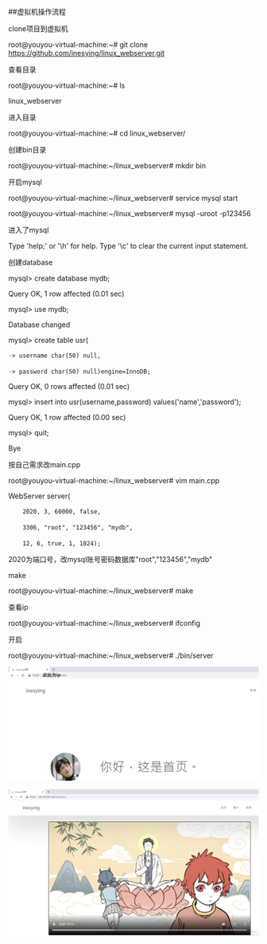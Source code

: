 ##虚拟机操作流程

clone项目到虚拟机

root@youyou-virtual-machine:~# git clone https://github.com/inesying/linux_webserver.git

查看目录

root@youyou-virtual-machine:~# ls

linux_webserver

进入目录

root@youyou-virtual-machine:~# cd linux_webserver/

创建bin目录

root@youyou-virtual-machine:~/linux_webserver# mkdir bin

开启mysql

root@youyou-virtual-machine:~/linux_webserver# service mysql start

root@youyou-virtual-machine:~/linux_webserver# mysql -uroot -p123456

进入了mysql

Type 'help;' or '\h' for help. Type '\c' to clear the current input statement.

创建database

mysql> create database mydb;

Query OK, 1 row affected (0.01 sec)

mysql> use mydb;

Database changed

mysql> create table usr(

    -> username char(50) null,
    
    -> password char(50) null)engine=InnoDB;
    
Query OK, 0 rows affected (0.01 sec)

mysql> insert into usr(username,password) values('name','password');

Query OK, 1 row affected (0.00 sec)

mysql> quit;

Bye

按自己需求改main.cpp

root@youyou-virtual-machine:~/linux_webserver# vim main.cpp 

WebServer server(

        2020, 3, 60000, false,     
        
        3306, "root", "123456", "mydb",
        
        12, 6, true, 1, 1024);   
        
2020为端口号，改mysql账号密码数据库"root","123456","mydb"

make

root@youyou-virtual-machine:~/linux_webserver# make

查看ip

root@youyou-virtual-machine:~/linux_webserver# ifconfig

开启

root@youyou-virtual-machine:~/linux_webserver# ./bin/server

![image](https://github.com/inesying/linux_webserver/blob/main/resources/images/index.jpg)

![image](https://github.com/inesying/linux_webserver/blob/main/resources/images/video.jpg)



